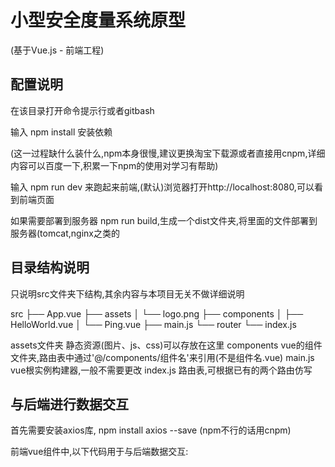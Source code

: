 # 小型安全度量系统原型

(基于Vue.js - 前端工程)

## 配置说明
在该目录打开命令提示行或者gitbash

输入 npm install 安装依赖

(这一过程缺什么装什么,npm本身很慢,建议更换淘宝下载源或者直接用cnpm,详细内容可以百度一下,积累一下npm的使用对学习有帮助)

输入 npm run dev 来跑起来前端,(默认)浏览器打开http://localhost:8080,可以看到前端页面

如果需要部署到服务器 npm run build,生成一个dist文件夹,将里面的文件部署到服务器(tomcat,nginx之类的

## 目录结构说明

只说明src文件夹下结构,其余内容与本项目无关不做详细说明

src
├── App.vue
├── assets
│   └── logo.png
├── components
│   ├── HelloWorld.vue
│   └── Ping.vue
├── main.js
└── router
    └── index.js

assets文件夹  静态资源(图片、js、css)可以存放在这里
components    vue的组件文件夹,路由表中通过'@/components/组件名'来引用(不是组件名.vue)
main.js       vue根实例构建器,一般不需要更改
index.js     路由表,可根据已有的两个路由仿写

## 与后端进行数据交互

首先需要安装axios库, npm install axios --save (npm不行的话用cnpm)

前端vue组件中,以下代码用于与后端数据交互:

<script>
	import axios from 'axios';
	...
	getMessage () {
		const path = 'http://localhost:5000/ping';	//这里面localhost:5000是后端启动后的端口地址,ping是app.py中注册的路由地址
        axios.get(path)
        .then((res) => {
          // axios异步取回数据,在回调函数中可以获取到取回的数据,一般为json格式
          console.log(res)
        })
        .catch((error) => {
          // 回调失败的报错提示
          console.error(error);
        });
	}
	...
</script>